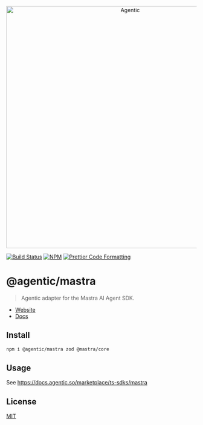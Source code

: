 <p align="center">
  <a href="https://agentic.so">
    <img alt="Agentic" src="https://raw.githubusercontent.com/transitive-bullshit/agentic/main/apps/web/public/agentic-social-image-light.jpg" width="640">
  </a>
</p>

<p>
  <a href="https://github.com/transitive-bullshit/agentic/actions/workflows/main.yml"><img alt="Build Status" src="https://github.com/transitive-bullshit/agentic/actions/workflows/main.yml/badge.svg" /></a>
  <a href="https://www.npmjs.com/package/@agentic/mastra"><img alt="NPM" src="https://img.shields.io/npm/v/@agentic/mastra.svg" /></a>
  <a href="https://prettier.io"><img alt="Prettier Code Formatting" src="https://img.shields.io/badge/code_style-prettier-brightgreen.svg" /></a>
</p>

# @agentic/mastra <!-- omit from toc -->

> Agentic adapter for the Mastra AI Agent SDK.

- [Website](https://agentic.so)
- [Docs](https://docs.agentic.so/marketplace/ts-sdks/mastra)

## Install

```bash
npm i @agentic/mastra zod @mastra/core
```

## Usage

See https://docs.agentic.so/marketplace/ts-sdks/mastra

## License

[MIT](https://choosealicense.com/licenses/mit/)
